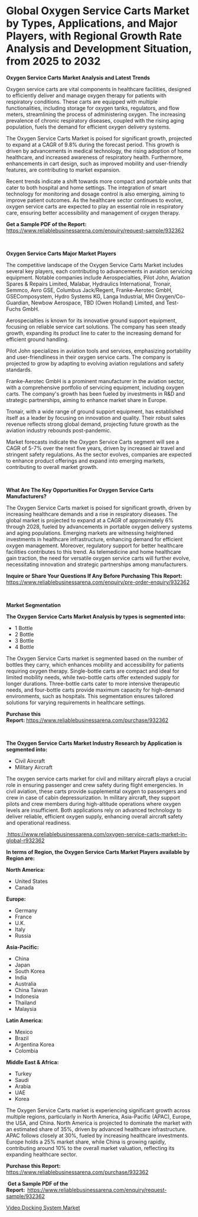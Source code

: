<p><h1>Global Oxygen Service Carts Market by Types, Applications, and Major Players, with Regional Growth Rate Analysis and Development Situation, from 2025 to 2032</h1></p><p><strong>Oxygen Service Carts Market Analysis and Latest Trends</strong></p>
<p><p>Oxygen service carts are vital components in healthcare facilities, designed to efficiently deliver and manage oxygen therapy for patients with respiratory conditions. These carts are equipped with multiple functionalities, including storage for oxygen tanks, regulators, and flow meters, streamlining the process of administering oxygen. The increasing prevalence of chronic respiratory diseases, coupled with the rising aging population, fuels the demand for efficient oxygen delivery systems.</p><p>The Oxygen Service Carts Market is poised for significant growth, projected to expand at a CAGR of 9.8% during the forecast period. This growth is driven by advancements in medical technology, the rising adoption of home healthcare, and increased awareness of respiratory health. Furthermore, enhancements in cart design, such as improved mobility and user-friendly features, are contributing to market expansion.</p><p>Recent trends indicate a shift towards more compact and portable units that cater to both hospital and home settings. The integration of smart technology for monitoring and dosage control is also emerging, aiming to improve patient outcomes. As the healthcare sector continues to evolve, oxygen service carts are expected to play an essential role in respiratory care, ensuring better accessibility and management of oxygen therapy.</p></p>
<p><strong>Get a Sample PDF of the Report:&nbsp;</strong> <a href="https://www.reliablebusinessarena.com/enquiry/request-sample/932362?utm_campaign=1841&utm_medium=2&utm_source=Github&utm_content=ia&utm_term=21032025&utm_id=oxygen-service-carts">https://www.reliablebusinessarena.com/enquiry/request-sample/932362</a></p>
<p>&nbsp;</p>
<p><strong>Oxygen Service Carts Major Market Players</strong></p>
<p><p>The competitive landscape of the Oxygen Service Carts Market includes several key players, each contributing to advancements in aviation servicing equipment. Notable companies include Aerospecialties, Pilot John, Aviation Spares & Repairs Limited, Malabar, Hydraulics International, Tronair, Semmco, Avro GSE, Columbus Jack/Regent, Franke-Aerotec GmbH, GSEComposystem, Hydro Systems KG, Langa Industrial, MH Oxygen/Co-Guardian, Newbow Aerospace, TBD (Owen Holland) Limited, and Test-Fuchs GmbH.</p><p>Aerospecialties is known for its innovative ground support equipment, focusing on reliable service cart solutions. The company has seen steady growth, expanding its product line to cater to the increasing demand for efficient ground handling.</p><p>Pilot John specializes in aviation tools and services, emphasizing portability and user-friendliness in their oxygen service carts. The company is projected to grow by adapting to evolving aviation regulations and safety standards.</p><p>Franke-Aerotec GmbH is a prominent manufacturer in the aviation sector, with a comprehensive portfolio of servicing equipment, including oxygen carts. The company's growth has been fueled by investments in R&D and strategic partnerships, aiming to enhance market share in Europe.</p><p>Tronair, with a wide range of ground support equipment, has established itself as a leader by focusing on innovation and quality. Their robust sales revenue reflects strong global demand, projecting future growth as the aviation industry rebounds post-pandemic.</p><p>Market forecasts indicate the Oxygen Service Carts segment will see a CAGR of 5-7% over the next five years, driven by increased air travel and stringent safety regulations. As the sector evolves, companies are expected to enhance product offerings and expand into emerging markets, contributing to overall market growth.</p></p>
<p>&nbsp;</p>
<p><strong>What Are The Key Opportunities For Oxygen Service Carts Manufacturers?</strong></p>
<p><p>The Oxygen Service Carts market is poised for significant growth, driven by increasing healthcare demands and a rise in respiratory diseases. The global market is projected to expand at a CAGR of approximately 6% through 2028, fueled by advancements in portable oxygen delivery systems and aging populations. Emerging markets are witnessing heightened investments in healthcare infrastructure, enhancing demand for efficient oxygen management. Moreover, regulatory support for better healthcare facilities contributes to this trend. As telemedicine and home healthcare gain traction, the need for versatile oxygen service carts will further evolve, necessitating innovation and strategic partnerships among manufacturers.</p></p>
<p><strong>Inquire or Share Your Questions If Any Before Purchasing This Report:</strong> <a href="https://www.reliablebusinessarena.com/enquiry/pre-order-enquiry/932362?utm_campaign=1841&utm_medium=2&utm_source=Github&utm_content=ia&utm_term=21032025&utm_id=oxygen-service-carts">https://www.reliablebusinessarena.com/enquiry/pre-order-enquiry/932362</a></p>
<p>&nbsp;</p>
<p><strong>Market Segmentation</strong></p>
<p><strong>The Oxygen Service Carts Market Analysis by types is segmented into:</strong></p>
<p><ul><li>1 Bottle</li><li>2 Bottle</li><li>3 Bottle</li><li>4 Bottle</li></ul></p>
<p><p>The Oxygen Service Carts market is segmented based on the number of bottles they carry, which enhances mobility and accessibility for patients requiring oxygen therapy. Single-bottle carts are compact and ideal for limited mobility needs, while two-bottle carts offer extended supply for longer durations. Three-bottle carts cater to more intensive therapeutic needs, and four-bottle carts provide maximum capacity for high-demand environments, such as hospitals. This segmentation ensures tailored solutions for varying requirements in healthcare settings.</p></p>
<p><strong>Purchase this Report:&nbsp;</strong><a href="https://www.reliablebusinessarena.com/purchase/932362?utm_campaign=1841&utm_medium=2&utm_source=Github&utm_content=ia&utm_term=21032025&utm_id=oxygen-service-carts">https://www.reliablebusinessarena.com/purchase/932362</a></p>
<p>&nbsp;</p>
<p><strong>The Oxygen Service Carts Market Industry Research by Application is segmented into:</strong></p>
<p><ul><li>Civil Aircraft</li><li>Military Aircraft</li></ul></p>
<p><p>The oxygen service carts market for civil and military aircraft plays a crucial role in ensuring passenger and crew safety during flight emergencies. In civil aviation, these carts provide supplemental oxygen to passengers and crew in case of cabin depressurization. In military aircraft, they support pilots and crew members during high-altitude operations where oxygen levels are insufficient. Both applications rely on advanced technology to deliver reliable, efficient oxygen supply, enhancing overall aircraft safety and operational readiness.</p></p>
<p><a href="https://www.reliablebusinessarena.com/oxygen-service-carts-market-in-global-r932362?utm_campaign=1841&utm_medium=2&utm_source=Github&utm_content=ia&utm_term=21032025&utm_id=oxygen-service-carts">&nbsp;https://www.reliablebusinessarena.com/oxygen-service-carts-market-in-global-r932362</a></p>
<p><strong>In terms of Region, the Oxygen Service Carts Market Players available by Region are:</strong></p>
<p>
    <p> <strong> North America: </strong>
        <ul>
            <li>United States</li>
            <li>Canada</li>
        </ul>
        </p> 
    <p> <strong> Europe: </strong>
        <ul>
            <li>Germany</li>
            <li>France</li>
            <li>U.K.</li>
            <li>Italy</li>
            <li>Russia</li>
        </ul>
        </p> 
    <p> <strong> Asia-Pacific: </strong>
        <ul>
            <li>China</li>
            <li>Japan</li>
            <li>South Korea</li>
            <li>India</li>
            <li>Australia</li>
            <li>China Taiwan</li>
            <li>Indonesia</li>
            <li>Thailand</li>
            <li>Malaysia</li>
        </ul>
        </p> 
    <p> <strong> Latin America: </strong>
        <ul>
            <li>Mexico</li>
            <li>Brazil</li>
            <li>Argentina Korea</li>
            <li>Colombia</li>
        </ul>
        </p> 
    <p> <strong> Middle East & Africa: </strong>
        <ul>
            <li>Turkey</li>
            <li>Saudi</li>
            <li>Arabia</li>
            <li>UAE</li>
            <li>Korea</li>
        </ul>
    </p>
    </p>
<p><p>The Oxygen Service Carts market is experiencing significant growth across multiple regions, particularly in North America, Asia-Pacific (APAC), Europe, the USA, and China. North America is projected to dominate the market with an estimated share of 35%, driven by advanced healthcare infrastructure. APAC follows closely at 30%, fueled by increasing healthcare investments. Europe holds a 25% market share, while China is growing rapidly, contributing around 10% to the overall market valuation, reflecting its expanding healthcare sector.</p></p>
<p><strong>Purchase this Report: </strong><a href="https://www.reliablebusinessarena.com/purchase/932362?utm_campaign=1841&utm_medium=2&utm_source=Github&utm_content=ia&utm_term=21032025&utm_id=oxygen-service-carts">https://www.reliablebusinessarena.com/purchase/932362</a></p>
<p>&nbsp;<strong>Get a Sample PDF of the Report:&nbsp;&nbsp;</strong><a href="https://www.reliablebusinessarena.com/enquiry/request-sample/932362?utm_campaign=1841&utm_medium=2&utm_source=Github&utm_content=ia&utm_term=21032025&utm_id=oxygen-service-carts">https://www.reliablebusinessarena.com/enquiry/request-sample/932362</a></p>
<p><strong></strong></p>
<p><p><a href="https://github.com/julyju69/Market-Research-Report-List-6/blob/main/video-docking-system-market.md?utm_campaign=1841&utm_medium=2&utm_source=Github&utm_content=ia&utm_term=21032025&utm_id=oxygen-service-carts">Video Docking System Market</a></p></p>